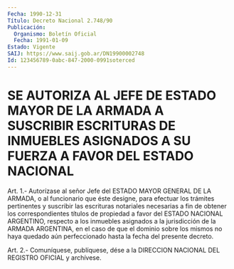 ```yaml
---
Fecha: 1990-12-31
Título: Decreto Nacional 2.748/90
Publicación:
  Organismo: Boletín Oficial
  Fecha: 1991-01-09
Estado: Vigente
SAIJ: https://www.saij.gob.ar/DN19900002748
Id: 123456789-0abc-847-2000-0991soterced
---
```

# SE AUTORIZA AL JEFE DE ESTADO MAYOR DE LA ARMADA A SUSCRIBIR ESCRITURAS DE INMUEBLES ASIGNADOS A SU FUERZA A FAVOR DEL ESTADO NACIONAL

<a id="1"></a>
Art.  1.- Autorízase al señor Jefe del ESTADO MAYOR GENERAL DE LA ARMADA, o  al  funcionario  que  éste designe, para efectuar los trámites  pertinentes  y  suscribir  las    escrituras   notariales necesarias  a  fin  de  obtener  los  correspondientes  títulos  de propiedad  a  favor del ESTADO NACIONAL ARGENTINO, respecto  a  los inmuebles asignados  a  la  jurisdicción de la ARMADA ARGENTINA, en el caso de que el dominio sobre  los  mismos  no  haya  quedado aún perfeccionado hasta la fecha del presente decreto.

<a id="2"></a>
Art. 2.- Comuníquese, publíquese, dése a la DIRECCION NACIONAL DEL REGISTRO OFICIAL y archívese.